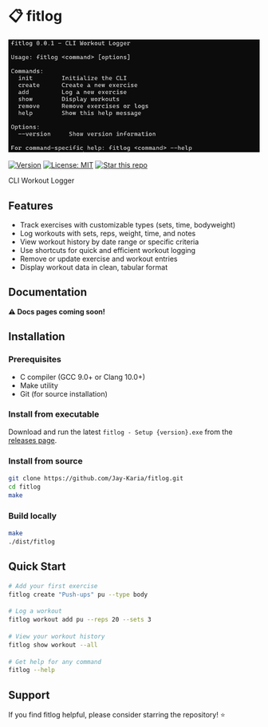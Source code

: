 # 📋 fitlog

![fitlog v0.0.1](./public/fitlog.png)

[![Version](https://img.shields.io/badge/version-0.0.1-blue.svg)](https://github.com/yourusername/fitlog)
[![License: MIT](https://img.shields.io/badge/License-MIT-yellow.svg)](https://opensource.org/licenses/MIT)
[![Star this repo](https://img.shields.io/github/stars/Jay-Karia/fitlog?style=social)](https://github.com/Jay-Karia/fitlog)

CLI Workout Logger

## Features

- Track exercises with customizable types (sets, time, bodyweight)
- Log workouts with sets, reps, weight, time, and notes
- View workout history by date range or specific criteria
- Use shortcuts for quick and efficient workout logging
- Remove or update exercise and workout entries
- Display workout data in clean, tabular format

## Documentation

**⚠️ Docs pages coming soon!**

## Installation

### Prerequisites

- C compiler (GCC 9.0+ or Clang 10.0+)
- Make utility
- Git (for source installation)

### Install from executable

Download and run the latest `fitlog - Setup {version}.exe` from the [releases page](https://github.com/Jay-Karia/fitlog/releases).

### Install from source

```bash
git clone https://github.com/Jay-Karia/fitlog.git
cd fitlog
make
```

### Build locally

```bash
make
./dist/fitlog
```

## Quick Start

```bash
# Add your first exercise
fitlog create "Push-ups" pu --type body

# Log a workout
fitlog workout add pu --reps 20 --sets 3

# View your workout history
fitlog show workout --all

# Get help for any command
fitlog --help
```

## Support

If you find fitlog helpful, please consider starring the repository! ⭐
